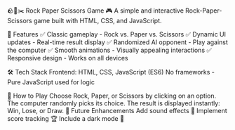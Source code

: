 🪨📄✂️ Rock Paper Scissors Game
🎮 A simple and interactive Rock-Paper-Scissors game built with HTML, CSS, and JavaScript.

🚀 Features
✅ Classic gameplay - Rock vs. Paper vs. Scissors
✅ Dynamic UI updates - Real-time result display
✅ Randomized AI opponent - Play against the computer
✅ Smooth animations - Visually appealing interactions
✅ Responsive design - Works on all devices

🛠️ Tech Stack
Frontend: HTML, CSS, JavaScript (ES6)
No frameworks - Pure JavaScript used for logic

🎯 How to Play
Choose Rock, Paper, or Scissors by clicking on an option.
The computer randomly picks its choice.
The result is displayed instantly: Win, Lose, or Draw.
📌 Future Enhancements
 Add sound effects 🎵
 Implement score tracking 🏆
 Include a dark mode 🌙
